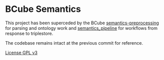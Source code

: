 **BCube Semantics**
===================


This project has been superceded by the BCube [semantics-preprocessing](https://github.com/b-cube/semantics-preprocessing) for parsing and ontology work and [semantics_pipeline](https://github.com/b-cube/semantics_pipeline) for workflows from response to triplestore. 

The codebase remains intact at the previous commit for reference.

[License GPL v3](LICENSE)
